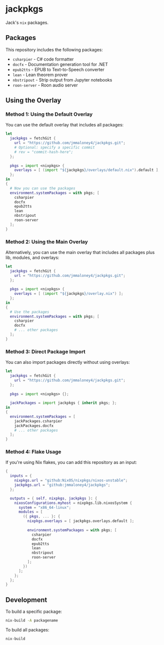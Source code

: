 # jackpkgs

Jack's `nix` packages.

## Packages

This repository includes the following packages:

- `csharpier` - C# code formatter
- `docfx` - Documentation generation tool for .NET
- `epub2tts` - EPUB to Text-to-Speech converter
- `lean` - Lean theorem prover
- `nbstripout` - Strip output from Jupyter notebooks
- `roon-server` - Roon audio server

## Using the Overlay

### Method 1: Using the Default Overlay

You can use the default overlay that includes all packages:

```nix
let
  jackpkgs = fetchGit {
    url = "https://github.com/jmmaloney4/jackpkgs.git";
    # Optional: specify a specific commit
    # rev = "commit-hash-here";
  };
  
  pkgs = import <nixpkgs> {
    overlays = [ (import "${jackpkgs}/overlays/default.nix").default ];
  };
in
{
  # Now you can use the packages
  environment.systemPackages = with pkgs; [
    csharpier
    docfx
    epub2tts
    lean
    nbstripout
    roon-server
  ];
}
```

### Method 2: Using the Main Overlay

Alternatively, you can use the main overlay that includes all packages plus lib, modules, and overlays:

```nix
let
  jackpkgs = fetchGit {
    url = "https://github.com/jmmaloney4/jackpkgs.git";
  };
  
  pkgs = import <nixpkgs> {
    overlays = [ (import "${jackpkgs}/overlay.nix") ];
  };
in
{
  # Use the packages
  environment.systemPackages = with pkgs; [
    csharpier
    docfx
    # ... other packages
  ];
}
```

### Method 3: Direct Package Import

You can also import packages directly without using overlays:

```nix
let
  jackpkgs = fetchGit {
    url = "https://github.com/jmmaloney4/jackpkgs.git";
  };
  
  pkgs = import <nixpkgs> {};
  
  jackPackages = import jackpkgs { inherit pkgs; };
in
{
  environment.systemPackages = [
    jackPackages.csharpier
    jackPackages.docfx
    # ... other packages
  ];
}
```

### Method 4: Flake Usage

If you're using Nix flakes, you can add this repository as an input:

```nix
{
  inputs = {
    nixpkgs.url = "github:NixOS/nixpkgs/nixos-unstable";
    jackpkgs.url = "github:jmmaloney4/jackpkgs";
  };

  outputs = { self, nixpkgs, jackpkgs }: {
    nixosConfigurations.myhost = nixpkgs.lib.nixosSystem {
      system = "x86_64-linux";
      modules = [
        ({ pkgs, ... }: {
          nixpkgs.overlays = [ jackpkgs.overlays.default ];
          
          environment.systemPackages = with pkgs; [
            csharpier
            docfx
            epub2tts
            lean
            nbstripout
            roon-server
          ];
        })
      ];
    };
  };
}
```

## Development

To build a specific package:

```bash
nix-build -A packagename
```

To build all packages:

```bash
nix-build
```

